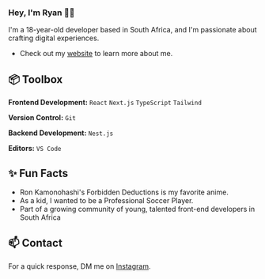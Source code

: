 ### Hey, I'm Ryan 👋🏽  

I'm a 18-year-old developer based in South Africa, and I'm passionate about crafting digital experiences. 

- Check out my [website](https://www.ryan.vercel.app/) to learn more about me.
 
## 📦 Toolbox

**Frontend Development:** `React` `Next.js` `TypeScript` `Tailwind`
 
**Version Control:** `Git`

**Backend Development:** `Nest.js`

**Editors:** `VS Code`
 
## ✨ Fun Facts 

- Ron Kamonohashi's Forbidden Deductions is my favorite anime.
- As a kid, I wanted to be a Professional Soccer Player.
- Part of a growing community of young, talented front-end developers in South Africa

## 📫 Contact

 For a quick response, DM me on [Instagram](https://www.instagram.com/realxodog/). 
